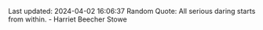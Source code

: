 Last updated: 2024-04-02 16:06:37
Random Quote: All serious daring starts from within. - Harriet Beecher Stowe